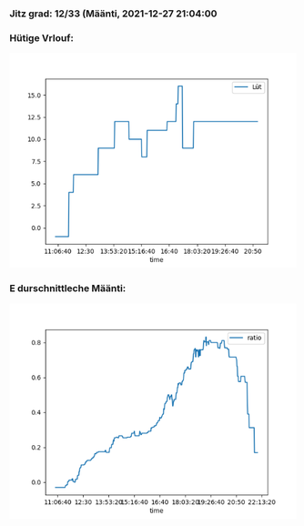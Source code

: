 ### Jitz grad: 12/33 (Määnti, 2021-12-27 21:04:00

### Hütige Vrlouf:
![Graph](Today.png)

### E durschnittleche Määnti:
![Graph](Määnti.png)